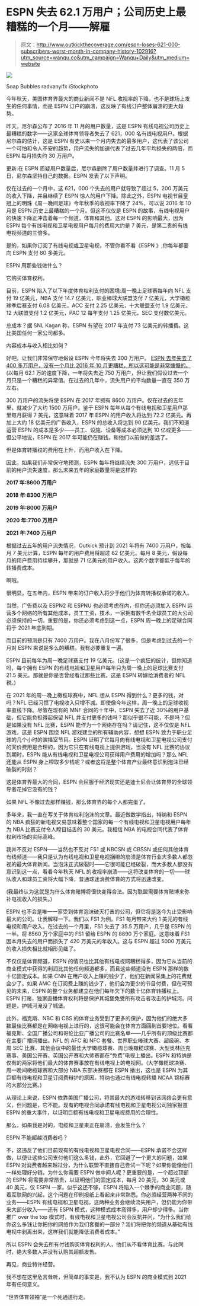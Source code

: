 # ESPN 失去 62.1 万用户；公司历史上最糟糕的一个月——解雇

> 原文：<http://www.outkickthecoverage.com/espn-loses-621-000-subscribers-worst-month-in-company-history-102916?utm_source=wanqu.co&utm_campaign=Wanqu+Daily&utm_medium=website>

![](img/1a178d3d8f0e7faba576b7116cf27b9f.png)

Soap Bubbles radvanyifx iStockphoto



今年秋天，美国体育界最大的商业新闻不是 NFL 收视率的下降，也不是球场上发生的任何事情，而是 ESPN 订户的崩溃，这反映了有线订户整体崩溃的更大趋势。

昨天，尼尔森公布了 2016 年 11 月的用户数量，这是 ESPN 有线电视公司历史上最糟糕的数字——这家全球体育领导者失去了 621，000 名有线电视用户。根据尼尔森的估计，这是 ESPN 有史以来一个月内失去的最多用户，这代表了该公司一个可怕和令人不安的趋势，用户流失的加速代表了过去几年平均损失的两倍，而 ESPN 每月损失约 30 万用户。

更新:在 ESPN 质疑用户数量后，尼尔森删除了用户数量并进行了调查。11 月 5 日，尼尔森坚持自己的数据。ESPN 发表了以下声明。

仅在过去的一个月中，这 621，000 个失去的用户就导致了超过 5，200 万美元的收入下降，并且继续了 ESPN 惊人的用户下降。除此之外，ESPN 电视节目皇冠上的明珠《周一晚间足球》今年秋季的收视率下降了 24%，可以说 2016 年 10 月是 ESPN 历史上最糟糕的一个月。但这不仅仅是 ESPN 的故事，有线电视用户的快速下降正冲击着每一个频道，体育和其他。这对 ESPN 的影响最大，因为 ESPN 每个有线电视和卫星电视用户每月的费用大约是 7 美元，是第二贵的有线电视频道的三倍多。

是的，如果你订阅了有线电视或卫星电视，不管你看不看《ESPN 》,你每年都要向 ESPN 支付 80 多美元。

ESPN 用那些钱做什么？

它购买体育权利。

目前，ESPN 陷入了以下年度体育权利支付的困境:周一晚上足球赛每年向 NFL 支付 19 亿美元，NBA 支付 14.7 亿美元，职业棒球大联盟支付 7 亿美元，大学橄榄球季后赛支付 6.08 亿美元，ACC 支付 2.25 亿美元，十大联盟支付 1.9 亿美元，12 大联盟支付 1.2 亿美元，PAC 12 每年支付 1.25 亿美元，SEC 支付数亿美元。

总成本？据 SNL Kagan 称，ESPN 有望在 2017 年支付 73 亿美元的转播费。这比美国任何一家公司都多。

内容成本与收入相比如何？

好吧，让我们非常保守地假设 ESPN 今年将失去 300 万用户。 [ESPN 去年失去了 400 多万用户，没有一个月比 2016 年 10 月更糟糕，所以这可能是非常慷慨的。](http://www.outkickthecoverage.com/espn-loses-4-million-subscribers-in-past-year-080416)(以每月 62.1 万的速度下降，一年将失去近 750 万用户，但让我们假设过去一个月只是一个糟糕的异常值。在过去的几年中，流失用户的平均数量一直在 350 万左右。

300 万用户的流失将使 ESPN 在 2017 年拥有 8600 万用户。仅在过去的五年里，就减少了大约 1500 万用户。鉴于 ESPN 每年从每个有线电视和卫星用户那里每月获得 7 美元，这意味着 2017 年 ESPN 的用户收入将达到 72.2 亿美元。再加上大约 18 亿美元的广告收入，ESPN 的总收入将达到 90 亿美元。我们不知道运营 ESPN 的成本是多少——员工、设施、设备等成本必须达到 10 亿或更多——但公平地说，ESPN 在 2017 年可能仍在赚钱。和他们以前做的差远了。

但是体育转播权的费用在上升，而用户收入在下降。

因此，如果我们非常保守地预测，ESPN 每年将继续流失 300 万用户，远低于目前的用户流失速度，那么未来五年的家庭数量将是这样的:

**2017 年:8600 万用户**

**2018 年:8300 万用户**

**2019 年:8000 万用户**

**2020 年:7700 万用户**

**2021 年:7400 万用户**

根据过去五年的用户流失情况，Outkick 预计到 2021 年将有 7400 万用户，按每月 7 美元计算，ESPN 每年的用户费用将超过 62 亿美元。每月 8 美元，假设每月的用户费用持续攀升，那就是 71 亿美元的用户收入。这两个数字都低于每年的转播费成本。

啊哦。

很明显，在五年内，ESPN 带来的订户收入将少于他们为体育转播权承诺的收入。

当然，广告费以及 ESPN2 和 ESPNU 也必须考虑在内，但你还必须加入 ESPN 运营多个网络的所有其他成本，员工工资，技术，一家拥有数千名全球员工的大公司必须保持的一切。重要的是，你还必须考虑到这一点，ESPN 周一晚上的足球合同将于 2021 年底到期。

而目前的预测是只有 7400 万用户。我在八月份写了很多，但是考虑到过去的一个月对 ESPN 来说是多么的糟糕，我有必要重复一遍。

ESPN 目前每年为周一晚足球赛支付 19 亿美元。(这是一个疯狂的统计，但你知道吗，每个拥有 ESPN 的有线电视和卫星用户每年只为周一晚上的足球比赛支付 21.5 美元。那就是你是否曾经看过那些比赛。这是 ESPN 转嫁给消费者的 NFL 税。)

在 2021 年的周一晚上橄榄球赛中，NFL 想从 ESPN 得到什么？更多的钱，对吗？NFL 已经习惯了电视收入只增不减。即使像今年这样，周一晚上的足球收视率直线下降。尽管在现有的 MNF 合同的十年中，ESPN 失去了近 30%的用户基础，但它能负担得起保留 NFL 并支付更多的钱吗？那似乎很不可能，不是吗？但是如果没有 NFL 比赛，ESPN 能作为一个网络存在吗？请记住，这不仅仅是 NFL 游戏，这是 ESPN 围绕 NFL 游戏建立的所有辅助内容，想想 ESPN 致力于职业足球的几个小时的演播室节目。ESPN 证明了它每月向有线电视和卫星电视公司支付的天价费用是合理的，因为它只在有线电视上提供游戏，当没有 NFL 比赛的协议到期时，ESPN 能从有线电视和卫星电视公司获得用户费用的增加吗？那么 NFL 还能从 ESPN 身上榨取多少钱呢？或者这将是整个体育产业最终意识到泡沫已经破裂的时刻？

这是体育界最大的合同，ESPN 会屈服于经济现实还是迪士尼会让体育界的全球领导者花掉它没有的钱？

如果 NFL 不像过去那样赚钱，那么体育界的每个人都完蛋了。

多年来，我一直在写关于体育权利泡沫的文章。最近做数学指出，特纳和 ESPN 的 NBA 疯狂的新电视交易意味着整个国家的每一个有线电视和卫星电视用户每年为 NBA 比赛支付令人瞠目结舌的 30 美元。我相信 NBA 的电视合同代表了体育权利市场的实际高峰。

我并不反对 ESPN——当然也不反对 FS1 或 NBCSN 或 CBSSN 或任何其他体育有线频道——我只是认为有线电视和卫星电视捆绑的崩溃是体育行业大多数人都忽视的最大体育新闻。当泡沫正式破裂时——它很可能已经破裂，而大多数人都没有意识到这一点，看看今年秋天 NFL 的收视率崩溃——这将改变体育的一切——球队收入和球员工资将大幅下降，普通球迷消费体育的方式将迅速改变。

(我最终认为这就是为什么体育赌博将很快变得合法。因为联盟需要体育赌博来弥补电视收入的损失。)

ESPN 也不会是唯一一家受到体育泡沫破灭打击的公司，但它将是迄今为止受影响最大的公司。让我解释一下。我们以 FS1 为例。FS1 每月带来大约 1 美元的有线电视和用户收入。在过去的一个月里，FS1 失去了 35.5 万用户，几乎是 ESPN 的一半。将 8560 万个家庭中的 FS1 留给 ESPN 的 8890 万个家庭。这意味着 FS1 因本月失去的用户而损失了 420 万美元的年收入。这与 ESPN 超过 5000 万美元的收入损失相比就相形见绌了。

不仅仅是体育频道，ESPN 的情况也比其他有线电视网糟糕得多，因为它从当前的商业模式中获得的利润比其他任何频道都多，而且这些频道没有 ESPN 那样的数十亿固定成本。如果 CNN 在用户收入上赚的钱少了，他们在新闻采集上的花费就会少了。如果 AMC 在订阅费上赚的钱少了，他们会为更少的节目付费，但在可预见的未来，ESPN 的整个业务都建立在他们每年欠下的数十亿体育转播权上。ESPN 打赌，独家直播体育权利将是保护其城堡免受所有攻击者攻击的护城河。问题是，护城河淹没了城堡。

此外，福克斯、NBC 和 CBS 的体育业务受到了更多的保护，因为他们的绝大多数最佳比赛都是在网络电视上进行的，这很可能会在体育方面回到首要地位。看看福克斯、全国广播公司和哥伦比亚广播公司的比赛名单——几乎所有的顶级比赛都在主要广播网播出。NFL 的 AFC 和 NFC 套餐、世界职业棒球大赛、超级碗、本周 SEC 比赛、其他会议中的最佳大学橄榄球赛、周日晚橄榄球赛、大型奥林匹克赛事、美国公开赛、英国公开赛和大师赛都在“免费”电视上播出。ESPN 和特纳是仅有的两家将他们最大的体育赛事放在有线电视上的电视网。(大学橄榄球决赛、周一晚间橄榄球赛和大部分 NBA 东部决赛都在 ESPN 播出，这也是 ESPN 为其巨额有线电视和卫星订阅费辩护的原因。特纳也通过有线电视转播 NCAA 锦标赛的大部分比赛。)

从理论上来说，ESPN 依靠美国广播公司，将其最大的游戏转移到该网络会更有意义，但问题是，它不能。现有的电视合同承诺有线电视和卫星电视公司独家报道 ESPN 的重大事件，以证明巨额有线电视和卫星电视费用的合理性。

那么，如果我是对的，电缆和卫星束正在崩溃，会发生什么？

ESPN 不能超越消费者吗？

不，这违反了他们目前现有的有线电视和卫星电视合同——ESPN 承诺不会这样做，以便让这些公司支付他们这么多钱，此外，它回避了一个更大的问题，如果 ESPN 对消费者越来越过分，为什么联盟不直接自己尝试一下呢？如果你能像他们一样处理好分销，为什么你需要 ESPN 做中间人呢？更重要的是，一个超过顶部的 ESPN 将需要非常昂贵，以证明他们的固定成本，每月 20 美元，30 美元或 40 美元，仅 ESPN 一家。似乎这还不够，ESPN 将陷入一个棘手的商业问题，随着互联网的兴起，这个问题在印刷报纸上看起来非常熟悉。你必须经营两种不同的业务——ESPN 有线电视和卫星电视，这两种业务会继续流失用户，但仍能为你带来大部分收入——还有 ESPN 模式，这种模式成本高得多，用户却少得多。当你推广 over the top 模式时，有线电视和卫星电视公司会反抗并问，“为什么我们给你这么多钱让你把你的网络作为我们套餐的一部分？我们将把你的频道从基础有线电视中剥离出来，这样我们就能降低消费者成本。”

所以 ESPN 会失去所有付钱购买体育权利的人，他们从不看体育比赛。与此同时，绝大多数人并没有认购其超额发售。

再见，商业特许经营。

我不想在这里危言耸听，但简单的事实是，我不认为 ESPN 的商业模式到 2021 年有任何意义。

“世界体育领袖”是一个死通道行走。